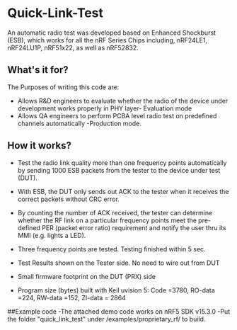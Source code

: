 # Quick-Link-Test
An automatic radio test was developed based on Enhanced Shockburst (ESB), which works for all the nRF Series Chips including, nRF24LE1, nRF24LU1P, nRF51x22, as well as nRF52832. 

## What's it for?
The Purposes of writing this code are:

- Allows R&D engineers to evaluate whether the radio of the device under development works properly in PHY layer- Evaluation mode
- Allows QA engineers to perform PCBA level radio test on predefined channels automatically -Production mode.

## How it works?
- Test the radio link quality more than one frequency points automatically by sending 1000 ESB packets from the tester to the device under test (DUT).

- With ESB, the DUT only sends out ACK to the tester when it receives the correct packets without CRC error.

- By counting the number of ACK received, the tester can determine whether the RF link on a particular frequency points meet the pre-defined PER (packet error ratio) requirement and notify the user thru its MMI (e.g. lights a LED).

- Three frequency points are tested. Testing finished within 5 sec.

- Test Results shown on the Tester side. No need to wire out from DUT

- Small firmware footprint on the DUT (PRX) side

- Program size (bytes) built with Keil uvision 5: Code =3780, RO-data =224, RW-data =152, ZI-data = 2864

##Example code
-The attached demo code works on nRF5 SDK v15.3.0
-Put the folder "quick_link_test" under /examples/proprietary_rf/ to build.